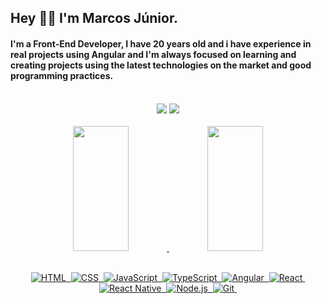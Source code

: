 ## Hey 👋🏻 I'm Marcos Júnior.
#### I'm a Front-End Developer, I have 20 years old and i have experience in real projects using Angular and I'm always focused on learning and creating projects using the latest technologies on the market and good programming practices.
<br/>
<div align="center"> 
  <a href="https://www.linkedin.com/in/marcos-j%C3%BAnior-passarella-naves-7868a3210/" target="_blank"><img src="https://img.shields.io/badge/LinkedIn-0077B5?style=for-the-badge&logo=linkedin&logoColor=white"></a>
  <a href="https://www.udemy.com/user/marcos-junior-passarella-naves-2/" target="_blank"><img src="https://img.shields.io/badge/Udemy-EC5252?style=for-the-badge&logo=Udemy&logoColor=white"></a>
</div>
<br/>

<div align="center" style="display: inline_block">
  <a href="https://github.com/marcosJuniorPassarella">
  <img height="200em" width="42%" src="https://github-readme-stats.vercel.app/api?username=marcosJuniorPassarella&show_icons=true&theme=dark"/> 
  <img height="200em" width="42%" src="https://github-readme-stats.vercel.app/api/top-langs/?username=marcosJuniorPassarella&layout=compact&langs_count=7&theme=dark"/>
</div>
<br/>
<div style="display: inline_block" align="center">

![HTML](https://img.shields.io/badge/-HTML-05122A?style=flat&logo=HTML5)&nbsp;
![CSS](https://img.shields.io/badge/-CSS-05122A?style=flat&logo=CSS3&logoColor=1572B6)&nbsp;
![JavaScript](https://img.shields.io/badge/-JavaScript-05122A?style=flat&logo=javascript)&nbsp;
![TypeScript](https://img.shields.io/badge/-TypeScript-05122A?style=flat&logo=typescript)&nbsp;
![Angular](https://img.shields.io/badge/-Angular-05122A?style=flat&logo=angular&logoColor=ef233c)&nbsp; 
![React](https://img.shields.io/badge/-React-05122A?style=flat&logo=react)&nbsp;
![React Native](https://img.shields.io/badge/-React%20Native-05122A?style=flat&logo=react)&nbsp;
![Node.js](https://img.shields.io/badge/-Node.js-05122A?style=flat&logo=node.js)&nbsp;
![Git](https://img.shields.io/badge/-Git-05122A?style=flat&logo=git)&nbsp; 
</div>
